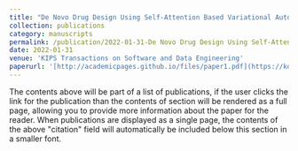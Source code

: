 ```yaml
---
title: "De Novo Drug Design Using Self-Attention Based Variational Autoencoder"
collection: publications
category: manuscripts
permalink: /publication/2022-01-31-De Novo Drug Design Using Self-Attention Based Variational Autoencoder
date: 2022-01-31
venue: 'KIPS Transactions on Software and Data Engineering'
paperurl: '[http://academicpages.github.io/files/paper1.pdf](https://koreascience.kr/article/JAKO202208960515041.pdf)'
---
```


The contents above will be part of a list of publications, if the user clicks the link for the publication than the contents of section will be rendered as a full page, allowing you to provide more information about the paper for the reader. When publications are displayed as a single page, the contents of the above "citation" field will automatically be included below this section in a smaller font.
